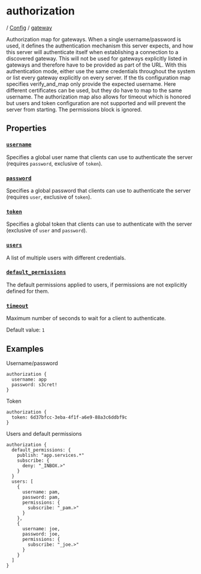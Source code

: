 # authorization

/ [Config](../../README.md) / [gateway](../README.md) 

Authorization map for gateways. When a single username/password is
used, it defines the authentication mechanism this server expects,
and how this server will authenticate itself when establishing
a connection to a discovered gateway. This will not be used for
gateways explicitly listed in gateways and therefore have to be
provided as part of the URL. With this authentication mode, either
use the same credentials throughout the system or list every gateway
explicitly on every server. If the tls configuration map specifies
verify_and_map only provide the expected username. Here different
certificates can be used, but they do have to map to the same username.
The authorization map also allows for timeout which is honored but
users and token configuration are not supported and will prevent the
server from starting. The permissions block is ignored.

## Properties

### [`username`](username/README.md)

Specifies a global user name that clients can use to authenticate
the server (requires `password`, exclusive of `token`).

### [`password`](password/README.md)

Specifies a global password that clients can use to authenticate
the server (requires `user`, exclusive of `token`).

### [`token`](token/README.md)

Specifies a global token that clients can use to authenticate with
the server (exclusive of `user` and `password`).

### [`users`](users/README.md)

A list of multiple users with different credentials.

### [`default_permissions`](default_permissions/README.md)

The default permissions applied to users, if permissions are
not explicitly defined for them.

### [`timeout`](timeout/README.md)

Maximum number of seconds to wait for a client to authenticate.

Default value: `1`

## Examples

Username/password
```
authorization {
  username: app
  password: s3cret!
}

```
Token
```
authorization {
  token: 6d37bfcc-3eba-4f1f-a6e9-88a3c6ddbf9c
}

```
Users and default permissions
```
authorization {
  default_permissions: {
    publish: "app.services.*"
    subscribe: {
      deny: "_INBOX.>"
    }
  }
  users: [
    {
      username: pam,
      password: pam,
      permissions: {
        subscribe: "_pam.>"
      }
    },
    {
      username: joe,
      password: joe,
      permissions: {
        subscribe: "_joe.>"
      }
    }
  ]
}

```

